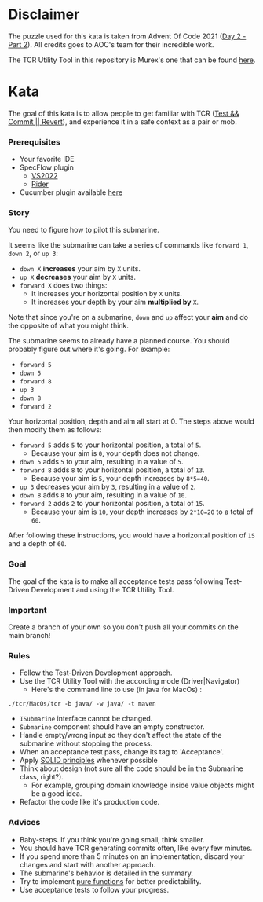 # Disclaimer

The puzzle used for this kata is taken from Advent Of Code 2021 ([Day 2 - Part 2](https://adventofcode.com/2021/day/2)).
All credits goes to AOC's team for their incredible work.

The TCR Utility Tool in this repository is Murex's one that can be found [here](https://github.com/murex/TCR).

# Kata

The goal of this kata is to allow people to get familiar with
TCR ([Test && Commit || Revert](https://medium.com/@kentbeck_7670/test-commit-revert-870bbd756864)), and experience it in a safe context as a pair or mob.

### Prerequisites

* Your favorite IDE
* SpecFlow plugin
    * [VS2022](https://marketplace.visualstudio.com/items?itemName=TechTalkSpecFlowTeam.SpecFlowForVisualStudio2022)
    * [Rider](https://plugins.jetbrains.com/plugin/15957-specflow-for-rider)
 * Cucumber plugin available [here](https://plugins.jetbrains.com/plugin/7212-cucumber-for-java)

### Story

You need to figure how to pilot this submarine.

It seems like the submarine can take a series of commands like `forward 1`, `down 2`, or `up 3`:

- `down X` **increases** your aim by `X` units.
- `up X` **decreases** your aim by `X` units.
- `forward X` does two things:
    - It increases your horizontal position by `X` units.
    - It increases your depth by your aim **multiplied by** `X`.

Note that since you're on a submarine, `down` and `up` affect your **aim** and do the opposite of what you might think.

The submarine seems to already have a planned course. You should probably figure out where it's going. For example:

- `forward 5`
- `down 5`
- `forward 8`
- `up 3`
- `down 8`
- `forward 2`

Your horizontal position, depth and aim all start at 0. The steps above would then modify them as follows:

- `forward 5` adds `5` to your horizontal position, a total of `5`.
    - Because your aim is `0`, your depth does not change.
- `down 5` adds `5` to your aim, resulting in a value of `5`.
- `forward 8` adds `8` to your horizontal position, a total of `13`.
    - Because your aim is `5`, your depth increases by `8*5=40`.
- `up 3` decreases your aim by `3`, resulting in a value of `2`.
- `down 8` adds `8` to your aim, resulting in a value of `10`.
- `forward 2` adds `2` to your horizontal position, a total of `15`.
    - Because your aim is `10`, your depth increases by `2*10=20` to a total of `60`.

After following these instructions, you would have a horizontal position of `15` and a depth of `60`.

### Goal

The goal of the kata is to make all acceptance tests pass following Test-Driven Development and using the TCR Utility
Tool.

### Important

Create a branch of your own so you don't push all your commits on the main branch!

### Rules

- Follow the Test-Driven Development approach.
- Use the TCR Utility Tool with the according mode (Driver|Navigator)
    - Here's the command line to use (in java for MacOs) :

```shell
./tcr/MacOs/tcr -b java/ -w java/ -t maven
```

- `ISubmarine` interface cannot be changed.
- `Submarine` component should have an empty constructor.
- Handle empty/wrong input so they don't affect the state of the submarine without stopping the process.
- When an acceptance test pass, change its tag to 'Acceptance'.
- Apply [SOLID principles](https://blog.cleancoder.com/uncle-bob/2020/10/18/Solid-Relevance.html) whenever possible
- Think about design (not sure all the code should be in the Submarine class, right?).
    - For example, grouping domain knowledge inside value objects might be a good idea.
- Refactor the code like it's production code.

### Advices

- Baby-steps. If you think you're going small, think smaller.
- You should have TCR generating commits often, like every few minutes.
- If you spend more than 5 minutes on an implementation, discard your changes and start with another approach.
- The submarine's behavior is detailed in the summary.
- Try to implement [pure functions](https://betterprogramming.pub/what-is-a-pure-function-3b4af9352f6f) for better
  predictability.
- Use acceptance tests to follow your progress.

